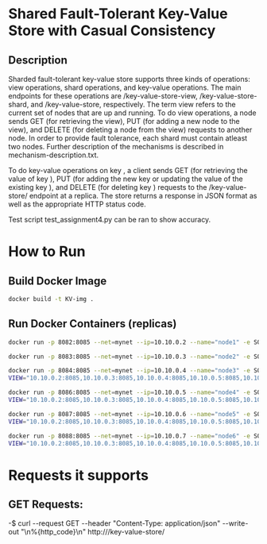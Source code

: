 # Shared Fault-Tolerant Key-Value Store with Casual Consistency

## Description
Sharded fault-tolerant key-value store supports three kinds of operations: view operations, shard operations, and key-value operations. The main endpoints for these operations are /key-value-store-view, /key-value-store-shard, and /key-value-store, respectively. The term view refers to the current set of nodes that are up and running. To do view operations, a node sends GET (for retrieving the view), PUT (for adding a new node to the view), and DELETE (for deleting a node from the view) requests to another node. In order to provide fault tolerance, each shard must contain atleast two nodes. Further description of the mechanisms is described in mechanism-description.txt.

To do key-value operations on key <key>, a client sends GET (for retrieving the value of key <key>), PUT (for adding the new key <key> or updating the value of the existing key <key>), and DELETE (for deleting key <key>) requests to the /key-value-store/<key> endpoint at a replica. The store returns a response in JSON format as well as the appropriate HTTP status code.
 
Test script test_assignment4.py can be ran to show accuracy.

# How to Run

## Build Docker Image
~~~bash
docker build -t KV-img .
~~~

## Run Docker Containers (replicas)
~~~bash
docker run -p 8082:8085 --net=mynet --ip=10.10.0.2 --name="node1" -e SOCKET_ADDRESS="10.10.0.2:8085" -e VIEW="10.10.0.2:8085,10.10.0.3:8085,10.10.0.4:8085,10.10.0.5:8085,10.10.0.6:8085,10.10.0.7:8085" -e SHARD_COUNT="2" KV-img

docker run -p 8083:8085 --net=mynet --ip=10.10.0.3 --name="node2" -e SOCKET_ADDRESS="10.10.0.3:8085" -e VIEW="10.10.0.2:8085,10.10.0.3:8085,10.10.0.4:8085,10.10.0.5:8085,10.10.0.6:8085,10.10.0.7:8085" -e SHARD_COUNT="2" KV-img

docker run -p 8084:8085 --net=mynet --ip=10.10.0.4 --name="node3" -e SOCKET_ADDRESS="10.10.0.4:8085" -e
VIEW="10.10.0.2:8085,10.10.0.3:8085,10.10.0.4:8085,10.10.0.5:8085,10.10.0.6:8085,10.10.0.7:8085" -e SHARD_COUNT="2" KV-img

docker run -p 8086:8085 --net=mynet --ip=10.10.0.5 --name="node4" -e SOCKET_ADDRESS="10.10.0.5:8085" -e
VIEW="10.10.0.2:8085,10.10.0.3:8085,10.10.0.4:8085,10.10.0.5:8085,10.10.0.6:8085,10.10.0.7:8085" -e SHARD_COUNT="2" KV-img

docker run -p 8087:8085 --net=mynet --ip=10.10.0.6 --name="node5" -e SOCKET_ADDRESS="10.10.0.6:8085" -e
VIEW="10.10.0.2:8085,10.10.0.3:8085,10.10.0.4:8085,10.10.0.5:8085,10.10.0.6:8085,10.10.0.7:8085" -e SHARD_COUNT="2" KV-img

docker run -p 8088:8085 --net=mynet --ip=10.10.0.7 --name="node6" -e SOCKET_ADDRESS="10.10.0.7:8085" -e
VIEW="10.10.0.2:8085,10.10.0.3:8085,10.10.0.4:8085,10.10.0.5:8085,10.10.0.6:8085,10.10.0.7:8085" -e SHARD_COUNT="2" KV-img
~~~

# Requests it supports

## GET Requests:
-$ curl --request GET --header "Content-Type: application/json" --write-out "\n%{http_code}\n" http://<node-socket-address>/key-value-store/<key>
 
